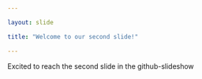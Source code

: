 ```yaml
---

layout: slide

title: "Welcome to our second slide!"

---
```


Excited to reach the second slide in the github-slideshow
